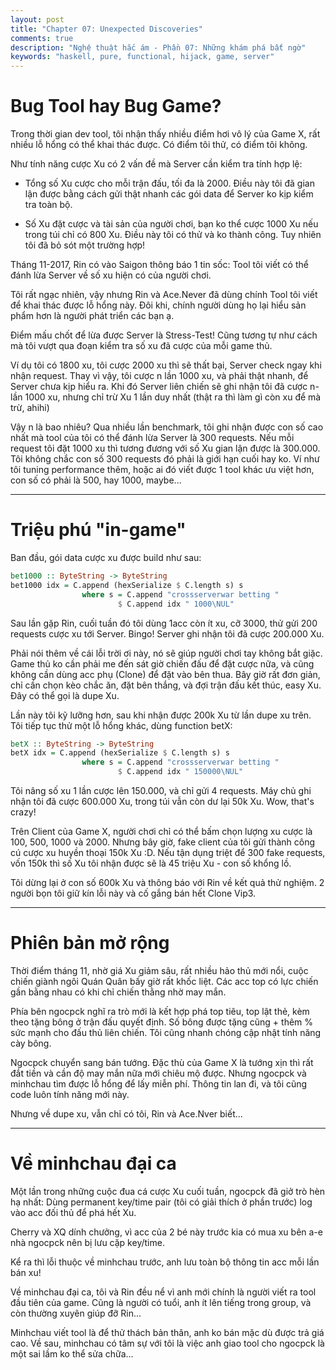 ```yaml
---
layout: post
title: "Chapter 07: Unexpected Discoveries"
comments: true
description: "Nghệ thuật hắc ám - Phần 07: Những khám phá bất ngờ"
keywords: "haskell, pure, functional, hijack, game, server"
---
```


# Bug Tool hay Bug Game?

Trong thời gian dev tool, tôi nhận thấy nhiều điểm hơi vô lý của Game X, rất nhiều lỗ hổng có thể khai thác được. Có điểm tôi thử, có điểm tôi không.

Như tính năng cược Xu có 2 vấn đề mà Server cần kiểm tra tính hợp lệ:

* Tổng số Xu cược cho mỗi trận đấu, tối đa là 2000. Điều này tôi đã gian lận được bằng cách gửi thật nhanh các gói data để Server ko kịp kiểm tra toàn bộ.

* Số Xu đặt cược và tài sản của người chơi, bạn ko thể cược 1000 Xu nếu trong túi chỉ có 800 Xu. Điều này tôi có thử và ko thành công. Tuy nhiên tôi đã bỏ sót một trường hợp!

Tháng 11-2017, Rin có vào Saigon thông báo 1 tin sốc: Tool tôi viết có thể đánh lừa Server về số xu hiện có của người chơi.

Tôi rất ngạc nhiên, vậy nhưng Rin và Ace.Never đã dùng chính Tool tôi viết để khai thác được lỗ hổng này. Đôi khi, chính người dùng họ lại hiểu sản phẩm hơn là người phát triển các bạn ạ.

Điểm mấu chốt để lừa được Server là Stress-Test! Cũng tương tự như cách mà tôi vượt qua đoạn kiểm tra số xu đã cược của mỗi game thủ.

Ví dụ tôi có 1800 xu, tôi cược 2000 xu thì sẽ thất bại, Server check ngay khi nhận request. Thay vì vậy, tôi cược n lần 1000 xu, và phải thật nhanh, để Server chưa kịp hiểu ra. Khi đó Server liên chiến sẽ ghi nhận tôi đã cược n-lần 1000 xu, nhưng chỉ trừ Xu 1 lần duy nhất (thật ra thì làm gì còn xu để mà trừ, ahihi)

Vậy n là bao nhiêu? Qua nhiều lần benchmark, tôi ghi nhận được con số cao nhất mà tool của tôi có thể đánh lừa Server là 300 requests. Nếu mỗi request tôi đặt 1000 xu thì tương đương với số Xu gian lận được là 300.000. Tôi không chắc con số 300 requests đó phải là giới hạn cuối hay ko. Ví như tôi tuning performance thêm, hoặc ai đó viết được 1 tool khác ưu việt hơn, con số có phải là 500, hay 1000, maybe...

---

# Triệu phú "in-game"

Ban đầu, gói data cược xu được build như sau:

```haskell
bet1000 :: ByteString -> ByteString
bet1000 idx = C.append (hexSerialize $ C.length s) s
                where s = C.append "crossserverwar betting "
                        $ C.append idx " 1000\NUL"
```
Sau lần gặp Rin, cuối tuần đó tôi dùng 1acc còn ít xu, cỡ 3000, thử gửi 200 requests cược xu tới Server. Bingo! Server ghi nhận tôi đã cược 200.000 Xu.

Phải nói thêm về cái lỗi trời ơi này, nó sẽ giúp người chơi tay không bắt giặc. Game thủ ko cần phải me đến sát giờ chiến đấu để đặt cược nữa, và cũng không cần dùng acc phụ (Clone) để đặt vào bên thua. Bây giờ rất đơn giản, chỉ cần chọn kèo chắc ăn, đặt bên thắng, và đợi trận đấu kết thúc, easy Xu. Đây có thể gọi là dupe Xu.

Lần này tôi kỹ lưỡng hơn, sau khi nhận được 200k Xu từ lần dupe xu trên. Tôi tiếp tục thử một lỗ hổng khác, dùng function betX:

```haskell
betX :: ByteString -> ByteString
betX idx = C.append (hexSerialize $ C.length s) s
                where s = C.append "crossserverwar betting "
                        $ C.append idx " 150000\NUL"
```

Tôi nâng số xu 1 lần cược lên 150.000, và chỉ gửi 4 requests. Máy chủ ghi nhận tôi đã cược 600.000 Xu, trong túi vẫn còn dư lại 50k Xu. Wow, that's crazy!

Trên Client của Game X, người chơi chỉ có thể bấm chọn lượng xu cược là 100, 500, 1000 và 2000. Nhưng bây giờ, fake client của tôi gửi thành công cú cược xu huyền thoại 150k Xu :D. Nếu tận dụng triệt để 300 fake requests, vốn 150k thì số Xu tôi nhận được sẽ là 45 triệu Xu - con số khổng lồ.

Tôi dừng lại ở con số 600k Xu và thông báo với Rin về kết quả thử nghiệm. 2 người bọn tôi giữ kín lỗi này và cố gắng bán hết Clone Vip3.

---

# Phiên bản mở rộng

Thời điểm tháng 11, nhờ giá Xu giảm sâu, rất nhiều hảo thủ mới nổi, cuộc chiến giành ngôi Quán Quân bấy giờ rất khốc liệt. Các acc top có lực chiến gần bằng nhau có khi chỉ chiến thằng nhờ may mắn.

Phía bên ngocpck nghĩ ra trò mới là kết hợp phá top tiêu, top lật thẻ, kèm theo tặng bông ở trận đấu quyết định. Số bông được tặng cũng + thêm % sức mạnh cho đấu thủ liên chiến. Tôi cũng nhanh chóng cập nhật tính năng cày bông.

Ngocpck chuyển sang bán tướng. Đặc thù của Game X là tướng xịn thì rất đắt tiền và cần độ may mắn nữa mới chiêu mộ được. Nhưng ngocpck và minhchau tìm được lỗ hổng để lấy miễn phí. Thông tin lan đi, và tôi cũng code luôn tính năng mới này.

Nhưng về dupe xu, vẫn chỉ có tôi, Rin và Ace.Nver biết...

---

# Về minhchau đại ca

Một lần trong những cuộc đua cá cược Xu cuối tuần, ngocpck đã giở trò hèn hạ nhất: Dùng permanent key/time pair (tôi có giải thích ở phần trước) log vào acc đối thủ để phá hết Xu.

Cherry và XQ dính chưởng, vì acc của 2 bé này trước kia có mua xu bên a-e nhà ngocpck nên bị lưu cặp key/time.

Kể ra thì lỗi thuộc về minhchau trước, anh lưu toàn bộ thông tin acc mỗi lần bán xu!

Về minhchau đại ca, tôi và Rin đều nể vì anh mới chính là người viết ra tool đầu tiên của game. Cũng là người có tuổi, anh ít lên tiếng trong group, và còn thường xuyên giúp đỡ Rin...

Minhchau viết tool là để thử thách bản thân, anh ko bán mặc dù được trả giá cao. Về sau, minhchau có tâm sự với tôi là việc anh giao tool cho ngocpck là một sai lầm ko thể sửa chữa...